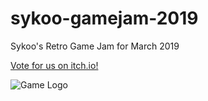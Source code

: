 # sykoo-gamejam-2019
Sykoo's Retro Game Jam for March 2019

[Vote for us on itch.io!](https://oppdown.itch.io/buzz-kill)

![Game Logo](https://img.itch.zone/aW1nLzE5Mzc5NjkucG5n/original/F4UQO8.png)
